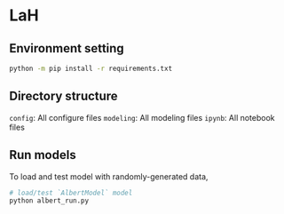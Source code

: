 # LaH



Environment setting
------------
```bash
python -m pip install -r requirements.txt
```

Directory structure
------------
`config`: All configure files
`modeling`: All modeling files
`ipynb`: All notebook files

Run models
------------
To load and test model with randomly-generated data,

```python
# load/test `AlbertModel` model
python albert_run.py
```


